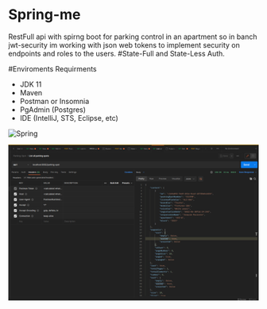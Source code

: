 # Spring-me
RestFull api with spirng boot for parking control in an apartment so in banch jwt-security im working with json web tokens to implement security on endpoints and roles to the users. #State-Full and State-Less Auth.

#Enviroments Requirments
- JDK 11
- Maven
- Postman or Insomnia 
- PgAdmin (Postgres)
- IDE (IntelliJ, STS, Eclipse, etc)

 ![Spring](https://img.shields.io/badge/spring-%236DB33F.svg?style=for-the-badge&logo=spring&logoColor=white) 

 ![Response](https://github.com/Denilson87/Spring-me/blob/master/src/main/resources/Media/reponse.png)
